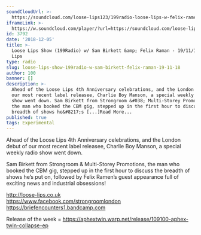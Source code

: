 ```yaml
---
soundCloudUrl: >-
  https://soundcloud.com/loose-lips123/199radio-loose-lips-w-felix-ramen-and-sam-birkett
iframeLink: >-
  https://w.soundcloud.com/player/?url=https://soundcloud.com/loose-lips123/199radio-loose-lips-w-felix-ramen-and-sam-birkett&color=00aabb&auto_play=false&hide_related=false&show_comments=true&show_user=true&show_reposts=false
id: 3792
date: '2018-12-05'
title: >-
  Loose Lips Show (199Radio) w/ Sam Birkett &amp; Felix Raman - 19/11/18 - Loose
  Lips
type: radio
slug: loose-lips-show-199radio-w-sam-birkett-felix-raman-19-11-18
author: 100
banner: []
description: >-
  Ahead of the Loose Lips 4th Anniversary celebrations, and the London debut of
  our most recent label releasee, Charlie Boy Manson, a special weekly radio
  show went down. Sam Birkett from Strongroom &#038; Multi-Storey Promotions,
  the man who booked the CBM gig, stepped up in the first hour to discuss the
  breadth of shows he&#8217;s [...]Read More...
published: true
tags: Experimental
---
```

Ahead of the Loose Lips 4th Anniversary celebrations, and the London debut of our most recent label releasee, Charlie Boy Manson, a special weekly radio show went down.

Sam Birkett from Strongroom & Multi-Storey Promotions, the man who booked the CBM gig, stepped up in the first hour to discuss the breadth of shows he’s put on, followed by Felix Ramen’s guest appearance full of exciting news and industrial obsessions!

http://loose-lips.co.uk  
https://www.facebook.com/strongroomlondon  
https://briefencounters1.bandcamp.com

Release of the week = https://aphextwin.warp.net/release/109100-aphex-twin-collapse-ep
